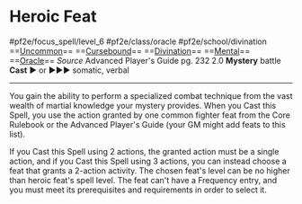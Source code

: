 # Heroic Feat
#pf2e/focus_spell/level_6 #pf2e/class/oracle #pf2e/school/divination 
==[Uncommon](../../../rules/traits/uncommon.md)== ==[Cursebound](../../../Traits/Cursebound.md)== ==[Divination](../../../rules/traits/divination.md)== ==[Mental](../../../rules/traits/mental.md)== ==[Oracle](../../../Traits/Oracle.md)==
*Source* Advanced Player's Guide pg. 232 2.0
**Mystery** battle
**Cast** ► or ►►► somatic, verbal

---
You gain the ability to perform a specialized combat technique from the vast wealth of martial knowledge your mystery provides. When you Cast this Spell, you use the action granted by one common fighter feat from the Core Rulebook or the Advanced Player's Guide (your GM might add feats to this list).

If you Cast this Spell using 2 actions, the granted action must be a single action, and if you Cast this Spell using 3 actions, you can instead choose a feat that grants a 2-action activity. The chosen feat's level can be no higher than heroic feat's spell level. The feat can't have a Frequency entry, and you must meet its prerequisites and requirements in order to select it.